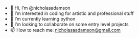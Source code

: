 - 👋 Hi, I’m @nicholasadamson
- 👀 I’m interested in coding for artistic and professional stuff
- 🌱 I’m currently learning python
- 💞️ I’m looking to collaborate on some entry level projects
- 📫 How to reach me: nicholasaadamson@gmail.com

<!---
nicholasadamson/nicholasadamson is a ✨ special ✨ repository because its `README.md` (this file) appears on your GitHub profile.
You can click the Preview link to take a look at your changes.
--->
